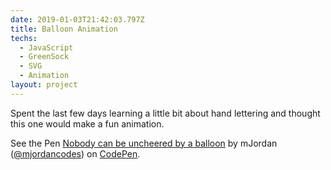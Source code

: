 ```yaml
---
date: 2019-01-03T21:42:03.797Z
title: Balloon Animation
techs:
  - JavaScript
  - GreenSock
  - SVG
  - Animation
layout: project
---
```

Spent the last few days learning a little bit about hand lettering and thought this one would make a fun animation.

<p data-height="495" data-theme-id="0" data-slug-hash="YdezRj" data-default-tab="result" data-user="mjordancodes" data-pen-title="Nobody can be uncheered by a balloon" class="codepen">See the Pen <a href="https://codepen.io/mjordancodes/pen/YdezRj/">Nobody can be uncheered by a balloon</a> by mJordan (<a href="https://codepen.io/mjordancodes">@mjordancodes</a>) on <a href="https://codepen.io">CodePen</a>.</p>

<script async src="https://static.codepen.io/assets/embed/ei.js"></script>
